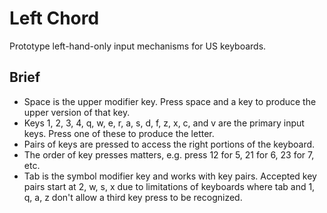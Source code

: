 # Left Chord

Prototype left-hand-only input mechanisms for US keyboards.

## Brief

* Space is the upper modifier key. Press space and a key to produce the upper version of that key.
* Keys 1, 2, 3, 4, q, w, e, r, a, s, d, f, z, x, c, and v are the primary input keys. Press one of these to produce the letter.
* Pairs of keys are pressed to access the right portions of the keyboard.
* The order of key presses matters, e.g. press 12 for 5, 21 for 6, 23 for 7, etc.
* Tab is the symbol modifier key and works with key pairs. Accepted key pairs start at 2, w, s, x due to limitations of keyboards where tab and 1, q, a, z don't allow a third key press to be recognized.
